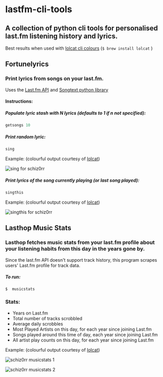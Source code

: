 # lastfm-cli-tools
## A collection of python cli tools for personalised last.fm listening history and lyrics.
Best results when used with [lolcat cli colours](https://github.com/busyloop/lolcat) (```$ brew install lolcat``` )

## Fortunelyrics

### Print lyrics from songs on your last.fm.

Uses the [Last.fm API](https://www.last.fm/api) and [Songtext python library](https://pypi.org/project/songtext/) 

#### Instructions:

##### Populate lyric stash with N lyrics (defaults to 1 if n not specified):
```python
getsongs 10
```
##### Print random lyric:
```python
sing
```

Example: (colourful output courtesy of [lolcat](https://github.com/busyloop/lolcat))

![sing for schiz0rr](https://nickyreid.github.io/images/lastfm-cli-tools-screenshots/fortunelyrics2018-06-09.png "$ sing")


##### Print lyrics of the song currently playing (or last song played):
```python
singthis
```

Example: (colourful output courtesy of [lolcat](https://github.com/busyloop/lolcat))

![singthis for schiz0rr](https://nickyreid.github.io/images/lastfm-cli-tools-screenshots/singthis2018-06-09.png "$ sing")




## Lasthop Music Stats

### Lasthop fetches music stats from your last.fm profile about your listening habits from this day in the years gone by.

Since the last.fm API doesn't support track history, this program scrapes users' Last.fm profile for track data.

##### To run:

```
$  musicstats
```

### Stats:
* Years on Last.fm
* Total number of tracks scrobbled
* Average daily scrobbles
* Most Played Artists on this day, for each year since joining Last.fm
* Songs played around this time of day, each year since joining Last.fm
* All artist play counts on this day, for each year since joining Last.fm

Example: (colourful output courtesy of [lolcat](https://github.com/busyloop/lolcat))

![schiz0rr musicstats 1](https://nickyreid.github.io/images/lastfm-cli-tools-screenshots/lasthop02018-06-09.png "$ musicstats")

![schiz0rr musicstats 2](https://nickyreid.github.io/images/lastfm-cli-tools-screenshots/Lasthop12018-06-09.png "$ musicstats")

